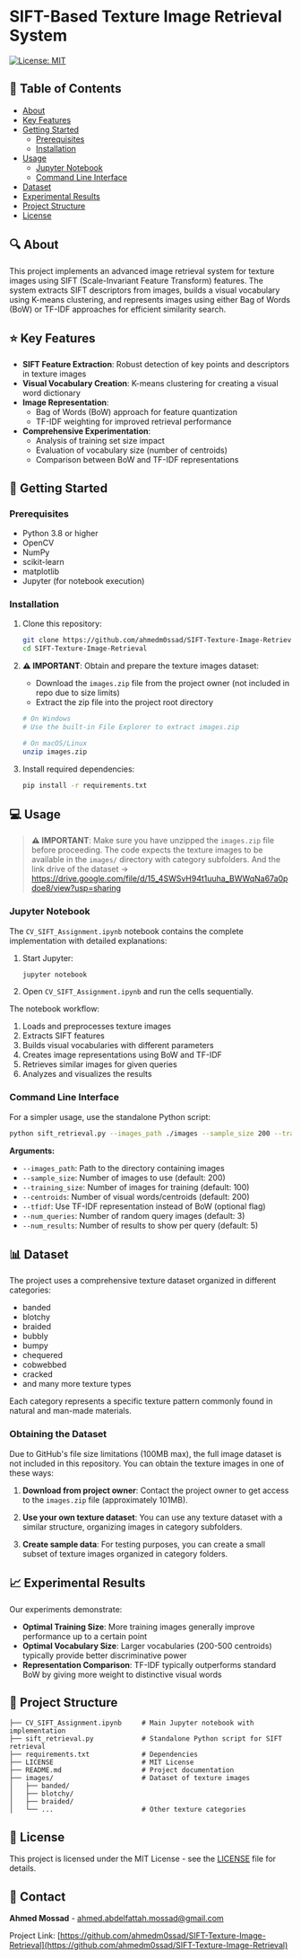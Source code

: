 # SIFT-Based Texture Image Retrieval System

[![License: MIT](https://img.shields.io/badge/License-MIT-yellow.svg)](https://opensource.org/licenses/MIT)

## 📝 Table of Contents
- [About](#about)
- [Key Features](#features)
- [Getting Started](#getting-started)
  - [Prerequisites](#prerequisites)
  - [Installation](#installation)
- [Usage](#usage)
  - [Jupyter Notebook](#jupyter-notebook)
  - [Command Line Interface](#command-line-interface)
- [Dataset](#dataset)
- [Experimental Results](#experimental-results)
- [Project Structure](#project-structure)
- [License](#license)

## 🔍 About <a name="about"></a>

This project implements an advanced image retrieval system for texture images using SIFT (Scale-Invariant Feature Transform) features. The system extracts SIFT descriptors from images, builds a visual vocabulary using K-means clustering, and represents images using either Bag of Words (BoW) or TF-IDF approaches for efficient similarity search.

## ⭐ Key Features <a name="features"></a>

- **SIFT Feature Extraction**: Robust detection of key points and descriptors in texture images
- **Visual Vocabulary Creation**: K-means clustering for creating a visual word dictionary
- **Image Representation**:
  - Bag of Words (BoW) approach for feature quantization
  - TF-IDF weighting for improved retrieval performance
- **Comprehensive Experimentation**:
  - Analysis of training set size impact
  - Evaluation of vocabulary size (number of centroids)
  - Comparison between BoW and TF-IDF representations

## 🚀 Getting Started <a name="getting-started"></a>

### Prerequisites <a name="prerequisites"></a>

- Python 3.8 or higher
- OpenCV
- NumPy
- scikit-learn
- matplotlib
- Jupyter (for notebook execution)

### Installation <a name="installation"></a>

1. Clone this repository:
   ```bash
   git clone https://github.com/ahmedm0ssad/SIFT-Texture-Image-Retrieval.git
   cd SIFT-Texture-Image-Retrieval
   ```

2. **⚠️ IMPORTANT**: Obtain and prepare the texture images dataset:
   - Download the `images.zip` file from the project owner (not included in repo due to size limits)
   - Extract the zip file into the project root directory
   ```bash
   # On Windows
   # Use the built-in File Explorer to extract images.zip
   
   # On macOS/Linux
   unzip images.zip
   ```

3. Install required dependencies:
   ```bash
   pip install -r requirements.txt
   ```

## 💻 Usage <a name="usage"></a>

> **⚠️ IMPORTANT**: Make sure you have unzipped the `images.zip` file before proceeding. The code expects the texture images to be available in the `images/` directory with category subfolders. And the link drive of the dataset -> https://drive.google.com/file/d/15_4SWSvH94t1uuha_BWWqNa67a0pdoe8/view?usp=sharing    

### Jupyter Notebook <a name="jupyter-notebook"></a>

The `CV_SIFT_Assignment.ipynb` notebook contains the complete implementation with detailed explanations:

1. Start Jupyter:
   ```bash
   jupyter notebook
   ```

2. Open `CV_SIFT_Assignment.ipynb` and run the cells sequentially.

The notebook workflow:
1. Loads and preprocesses texture images
2. Extracts SIFT features
3. Builds visual vocabularies with different parameters
4. Creates image representations using BoW and TF-IDF
5. Retrieves similar images for given queries
6. Analyzes and visualizes the results

### Command Line Interface <a name="command-line-interface"></a>

For a simpler usage, use the standalone Python script:

```bash
python sift_retrieval.py --images_path ./images --sample_size 200 --training_size 100 --centroids 200 --tfidf --num_queries 3
```

**Arguments:**
- `--images_path`: Path to the directory containing images
- `--sample_size`: Number of images to use (default: 200)
- `--training_size`: Number of images for training (default: 100)
- `--centroids`: Number of visual words/centroids (default: 200)
- `--tfidf`: Use TF-IDF representation instead of BoW (optional flag)
- `--num_queries`: Number of random query images (default: 3)
- `--num_results`: Number of results to show per query (default: 5)

## 📊 Dataset <a name="dataset"></a>

The project uses a comprehensive texture dataset organized in different categories:
- banded
- blotchy
- braided
- bubbly
- bumpy
- chequered
- cobwebbed
- cracked
- and many more texture types

Each category represents a specific texture pattern commonly found in natural and man-made materials.

### Obtaining the Dataset

Due to GitHub's file size limitations (100MB max), the full image dataset is not included in this repository. You can obtain the texture images in one of these ways:

1. **Download from project owner**: Contact the project owner to get access to the `images.zip` file (approximately 101MB).

2. **Use your own texture dataset**: You can use any texture dataset with a similar structure, organizing images in category subfolders.

3. **Create sample data**: For testing purposes, you can create a small subset of texture images organized in category folders.

## 📈 Experimental Results <a name="experimental-results"></a>

Our experiments demonstrate:
- **Optimal Training Size**: More training images generally improve performance up to a certain point
- **Optimal Vocabulary Size**: Larger vocabularies (200-500 centroids) typically provide better discriminative power
- **Representation Comparison**: TF-IDF typically outperforms standard BoW by giving more weight to distinctive visual words

## 📁 Project Structure <a name="project-structure"></a>

```
├── CV_SIFT_Assignment.ipynb     # Main Jupyter notebook with implementation
├── sift_retrieval.py            # Standalone Python script for SIFT retrieval
├── requirements.txt             # Dependencies
├── LICENSE                      # MIT License
├── README.md                    # Project documentation
├── images/                      # Dataset of texture images
│   ├── banded/
│   ├── blotchy/
│   ├── braided/
│   └── ...                      # Other texture categories
```

## 📜 License <a name="license"></a>

This project is licensed under the MIT License - see the [LICENSE](LICENSE) file for details.

## 📧 Contact

**Ahmed Mossad** - [ahmed.abdelfattah.mossad@gmail.com](mailto:ahmed.abdelfattah.mossad@gmail.com)

Project Link: [https://github.com/ahmedm0ssad/SIFT-Texture-Image-Retrieval](https://github.com/ahmedm0ssad/SIFT-Texture-Image-Retrieval)
